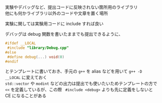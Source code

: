 実験やデバッグなど、提出コードに反映されない箇所用のライブラリ  
他にも何かライブラリ以外のコードや文章を置く場所  

実験に関しては実験用コードに include すれば良い  

デバッグは debug 関数を書いたままでも提出できるように、
```cpp
#ifdef __LOCAL
 #include "library/Debug.cpp"
#else
 #define debug(...) void(0)
#endif
```
とテンプレートに書いておき、手元の ```g++``` を alias などを用いて ```g++ -D __LOCAL``` に変えておく  
```std::vector``` や ```modint``` などの出力は提出でも使いたいためテンプレートの方で```<<``` を定義しているが、この際 ``` #include <debug>``` よりも先に定義をしないと CE になることがある